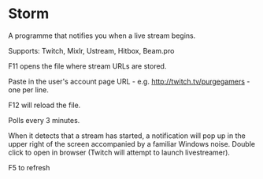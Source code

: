 Storm
=====

A programme that notifies you when a live stream begins.

Supports: Twitch, Mixlr, Ustream, Hitbox, Beam.pro

F11 opens the file where stream URLs are stored.

Paste in the user's account page URL - e.g. http://twitch.tv/purgegamers - one per line.

F12 will reload the file.

Polls every 3 minutes.

When it detects that a stream has started, a notification will pop up in the upper right of the screen accompanied by a familiar Windows noise. Double click to open in browser (Twitch will attempt to launch livestreamer).

F5 to refresh
